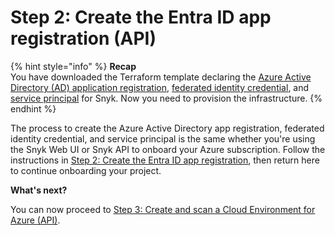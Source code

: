 # Step 2: Create the Entra ID app registration (API)

{% hint style="info" %}
**Recap**\
You have downloaded the Terraform template declaring the [Azure Active Directory (AD) application registration](https://learn.microsoft.com/en-us/azure/active-directory/develop/app-objects-and-service-principals#application-registration), [federated identity credential](https://learn.microsoft.com/en-us/azure/active-directory/develop/workload-identity-federation), and [service principal](https://learn.microsoft.com/en-us/azure/active-directory/develop/app-objects-and-service-principals#service-principal-object) for Snyk. Now you need to provision the infrastructure.
{% endhint %}

The process to create the Azure Active Directory app registration, federated identity credential, and service principal is the same whether you're using the Snyk Web UI or Snyk API to onboard your Azure subscription. Follow the instructions in [Step 2: Create the Entra ID app registration](../azure-integration-web-ui/step-2-create-the-azure-ad-app-registration.md), then return here to continue onboarding your project.

**What's next?**

You can now proceed to [Step 3: Create and scan a Cloud Environment for Azure (API)](step-3-create-and-scan-a-snyk-cloud-environment-for-azure-api.md).
